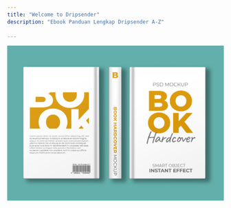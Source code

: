 ```yaml
---
title: "Welcome to Dripsender"
description: "Ebook Panduan Lengkap Dripsender A-Z"

---
```


![Cover Ebook](/public/img/coverbook.jpg "title")
